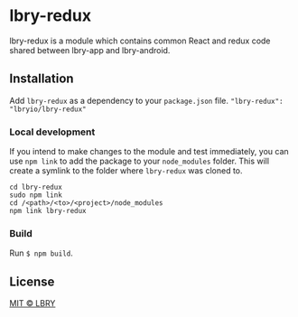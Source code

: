 # lbry-redux
lbry-redux is a module which contains common React and redux code shared between lbry-app and lbry-android.

## Installation
Add `lbry-redux` as a dependency to your `package.json` file.
`"lbry-redux": "lbryio/lbry-redux"`

### Local development
If you intend to make changes to the module and test immediately, you can use `npm link` to add the package to your `node_modules` folder. This will create a symlink to the folder where `lbry-redux` was cloned to.
```
cd lbry-redux
sudo npm link
cd /<path>/<to>/<project>/node_modules
npm link lbry-redux
````

### Build
Run `$ npm build`.

## License

[MIT © LBRY](LICENSE)